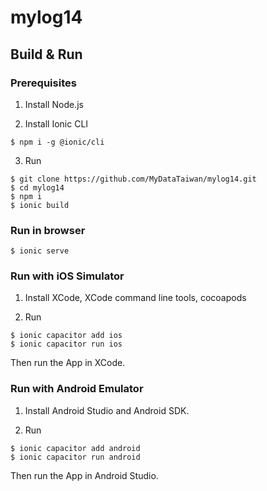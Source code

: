 # mylog14

## Build & Run

### Prerequisites

1. Install Node.js

2. Install Ionic CLI

```
$ npm i -g @ionic/cli
```

3. Run

```
$ git clone https://github.com/MyDataTaiwan/mylog14.git
$ cd mylog14
$ npm i
$ ionic build
```

### Run in browser

```
$ ionic serve
```

### Run with iOS Simulator

1. Install XCode, XCode command line tools, cocoapods

2. Run

```
$ ionic capacitor add ios
$ ionic capacitor run ios
```

Then run the App in XCode.

### Run with Android Emulator

1. Install Android Studio and Android SDK.

2. Run

```
$ ionic capacitor add android
$ ionic capacitor run android
```

Then run the App in Android Studio.
